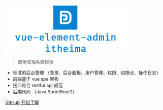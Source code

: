 ![logo](./img/banner.png ':no-zoom')

> 商用管理系统模板

* 标准的后台管理 （登录、后台面板、用户管理、权限、权限点、操作日志）
* 前端基于 vue spa 架构
* 接口符合 restful api 规范
* 后端代码 （Java SprintBoot2）

[GitHub](https://github.com/itheima2017/vue-element-admin-itheima ':target=_blank')
[开始了解](README.md)

<!-- ![color](#00b887) -->
